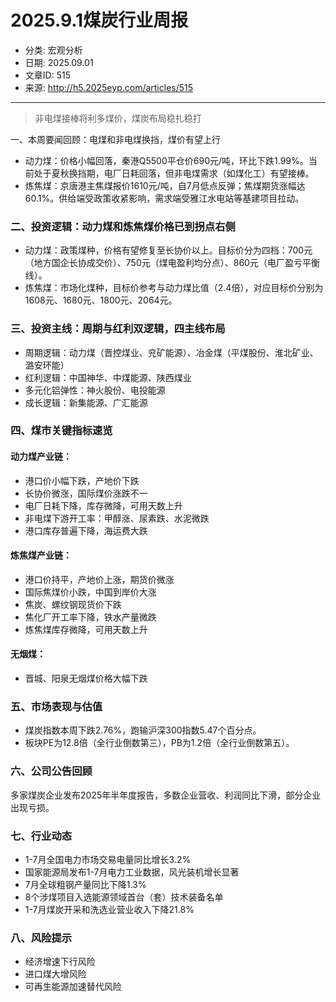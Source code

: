 # 2025.9.1煤炭行业周报

- 分类: 宏观分析
- 日期: 2025.09.01
- 文章ID: 515
- 来源: http://h5.2025eyp.com/articles/515

---

> 非电煤接棒将利多煤价，煤炭布局稳扎稳打

一、本周要闻回顾：电煤和非电煤换挡，煤价有望上行

- 动力煤：价格小幅回落，秦港Q5500平仓价690元/吨，环比下跌1.99%。当前处于夏秋换挡期，电厂日耗回落，但非电煤需求（如煤化工）有望接棒。
- 炼焦煤：京唐港主焦煤报价1610元/吨，自7月低点反弹；焦煤期货涨幅达60.1%。供给端受政策收紧影响，需求端受雅江水电站等基建项目拉动。

### 二、投资逻辑：动力煤和炼焦煤价格已到拐点右侧

- 动力煤：政策煤种，价格有望修复至长协价以上。目标价分为四档：700元（地方国企长协成交价）、750元（煤电盈利均分点）、860元（电厂盈亏平衡线）。
- 炼焦煤：市场化煤种，目标价参考与动力煤比值（2.4倍），对应目标价分别为1608元、1680元、1800元、2064元。

### 三、投资主线：周期与红利双逻辑，四主线布局

- 周期逻辑：动力煤（晋控煤业、兖矿能源）、冶金煤（平煤股份、淮北矿业、潞安环能）
- 红利逻辑：中国神华、中煤能源、陕西煤业
- 多元化铝弹性：神火股份、电投能源
- 成长逻辑：新集能源、广汇能源

### 四、煤市关键指标速览

#### 动力煤产业链：

- 港口价小幅下跌，产地价下跌
- 长协价微涨，国际煤价涨跌不一
- 电厂日耗下降，库存微降，可用天数上升
- 非电煤下游开工率：甲醇涨、尿素跌、水泥微跌
- 港口库存普遍下降，海运费大跌

#### 炼焦煤产业链：

- 港口价持平，产地价上涨，期货价微涨
- 国际焦煤价小跌，中国到岸价大涨
- 焦炭、螺纹钢现货价下跌
- 焦化厂开工率下降，铁水产量微跌
- 炼焦煤库存微降，可用天数上升

#### 无烟煤：

- 晋城、阳泉无烟煤价格大幅下跌

### 五、市场表现与估值

- 煤炭指数本周下跌2.76%，跑输沪深300指数5.47个百分点。
- 板块PE为12.8倍（全行业倒数第三），PB为1.2倍（全行业倒数第五）。

### 六、公司公告回顾

多家煤炭企业发布2025年半年度报告，多数企业营收、利润同比下滑，部分企业出现亏损。

### 七、行业动态

- 1-7月全国电力市场交易电量同比增长3.2%
- 国家能源局发布1-7月电力工业数据，风光装机增长显著
- 7月全球粗钢产量同比下降1.3%
- 8个涉煤项目入选能源领域首台（套）技术装备名单
- 1-7月煤炭开采和洗选业营业收入下降21.8%

### 八、风险提示

- 经济增速下行风险
- 进口煤大增风险
- 可再生能源加速替代风险

